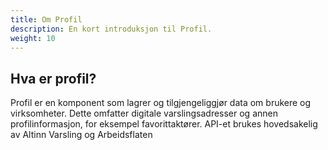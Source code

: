 ```yaml
---
title: Om Profil
description: En kort introduksjon til Profil.
weight: 10
---
```


## Hva er profil?
Profil er en komponent som lagrer og tilgjengeliggjør data om brukere og virksomheter.
Dette omfatter digitale varslingsadresser og annen profilinformasjon, for eksempel favorittaktører. 
API-et brukes hovedsakelig av Altinn Varsling og Arbeidsflaten
